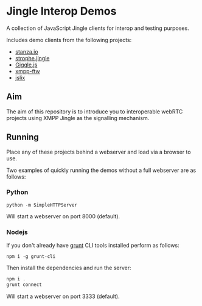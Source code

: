 # Jingle Interop Demos

A collection of JavaScript Jingle clients for interop and testing purposes.

Includes demo clients from the following projects:
- [stanza.io](https://github.com/legastero/stanza.io)
- [strophe.jingle](https://github.com/ESTOS/strophe.jingle)
- [Giggle.js](https://github.com/valeriansaliou/giggle)
- [xmpp-ftw](https://xmpp-ftw.jit.su/)
- [jslix](https://github.com/jbinary/jslix)

## Aim

The aim of this repository is to introduce you to interoperable webRTC projects using XMPP Jingle as the signalling mechanism.

## Running

Place any of these projects behind a webserver and load via a browser to use.

Two examples of quickly running the demos without a full webserver are as follows:

### Python

`python -m SimpleHTTPServer`

Will start a webserver on port 8000 (default).

### Nodejs 

If you don't already have [grunt](http://gruntjs.com/) CLI tools installed perform as follows:

```
npm i -g grunt-cli
```

Then install the dependencies and run the server:

```js
npm i .
grunt connect
```

Will start a webserver on port 3333 (default).
